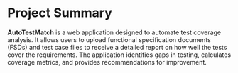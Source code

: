 # Project Summary

**AutoTestMatch** is a web application designed to automate test coverage analysis. It allows users to upload functional specification documents (FSDs) and test case files to receive a detailed report on how well the tests cover the requirements. The application identifies gaps in testing, calculates coverage metrics, and provides recommendations for improvement.
